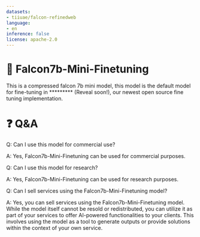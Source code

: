 ```yaml
---
datasets:
- tiiuae/falcon-refinedweb
language:
- en
inference: false
license: apache-2.0
---
```


# 🚀 Falcon7b-Mini-Finetuning
This is a compressed falcon 7b mini model, this model is the default model for fine-tuning in ********* (Reveal soon!), our newest open source fine tuning implementation.

# ❓ Q&A

Q: Can I use this model for commercial use?

A: Yes, Falcon7b-Mini-Finetuning can be used for commercial purposes.

Q: Can I use this model for research?

A: Yes, Falcon7b-Mini-Finetuning can be used for research purposes. 


Q: Can I sell services using the Falcon7b-Mini-Finetuning model?

A: Yes, you can sell services using the Falcon7b-Mini-Finetuning model. While the model itself cannot be resold or redistributed, you can utilize it as part of your services to offer AI-powered functionalities to your clients. This involves using the model as a tool to generate outputs or provide solutions within the context of your own service.

